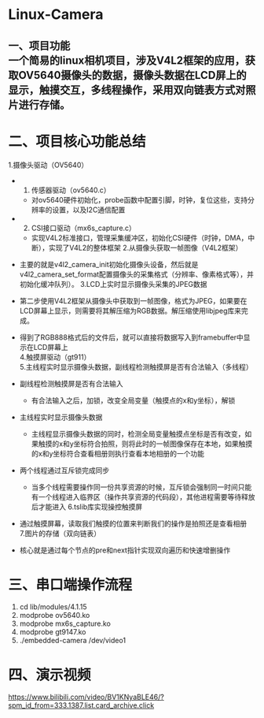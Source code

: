 # Linux-Camera
一、项目功能  
一个简易的linux相机项目，涉及V4L2框架的应用，获取OV5640摄像头的数据，摄像头数据在LCD屏上的显示，触摸交互，多线程操作，采用双向链表方式对照片进行存储。
-
# 二、项目核心功能总结  
1.摄像头驱动（OV5640）  
- 1. 传感器驱动（ov5640.c）

   - 对ov5640硬件初始化，probe函数中配置引脚，时钟，复位这些，支持分辨率的设置，以及I2C通信配置

- 2. CSI接口驱动（mx6s_capture.c）

   - 实现V4L2标准接口，管理采集缓冲区，初始化CSI硬件（时钟，DMA，中断），实现了V4L2的整体框架
2.从摄像头获取一帧图像（V4L2框架）
- 主要的就是v4l2_camera_init初始化摄像头设备，然后就是v4l2_camera_set_format配置摄像头的采集格式（分辨率、像素格式等），并初始化缓冲队列）。
3.LCD上实时显示摄像头采集的JPEG数据
- 第二步使用V4L2框架从摄像头中获取到一帧图像，格式为JPEG，如果要在LCD屏幕上显示，则需要将其解压缩为RGB数据。解压缩使用libjpeg库来完成。
- 得到了RGB888格式后的文件后，就可以直接将数据写入到framebuffer中显示在LCD屏幕上  
4.触摸屏驱动（gt911）  
5.主线程实时显示摄像头数据，副线程检测触摸屏是否有合法输入（多线程）  
- 副线程检测触摸屏是否有合法输入  

  - 有合法输入之后，加锁，改变全局变量（触摸点的x和y坐标），解锁  

- 主线程实时显示摄像头数据  

  - 主线程显示摄像头数据的同时，检测全局变量触摸点坐标是否有改变，如果触摸的x和y坐标符合拍照，则将此时的一帧图像保存在本地，如果触摸的x和y坐标符合查看相册则执行查看本地相册的一个功能  

- 两个线程通过互斥锁完成同步  

  - 当多个线程需要操作同一份共享资源的时候，互斥锁会强制同一时间只能有一个线程进入临界区（操作共享资源的代码段），其他进程需要等待释放后才能进入
6.tslib库实现操控触摸屏
- 通过触摸屏幕，读取我们触摸的位置来判断我们的操作是拍照还是查看相册  
7.图片的存储（双向链表）  
- 核心就是通过每个节点的pre和next指针实现双向遍历和快速增删操作
# 三、串口端操作流程
1. cd lib/modules/4.1.15
2. modprobe ov5640.ko
3. modprobe mx6s_capture.ko
4. modprobe gt9147.ko
5. ./embedded-camera /dev/video1
# 四、演示视频
https://www.bilibili.com/video/BV1KNyaBLE46/?spm_id_from=333.1387.list.card_archive.click



